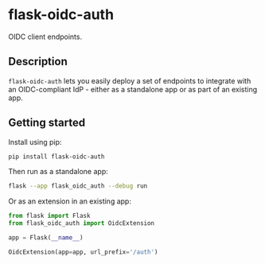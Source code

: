 # flask-oidc-auth

OIDC client endpoints.

## Description

`flask-oidc-auth` lets you easily deploy a set of endpoints to integrate with an OIDC-compliant IdP - either as a standalone app or as part of an existing app.

## Getting started

Install using pip:

```bash
pip install flask-oidc-auth
```

Then run as a standalone app:

```bash
flask --app flask_oidc_auth --debug run
```

Or as an extension in an existing app:

```python
from flask import Flask
from flask_oidc_auth import OidcExtension

app = Flask(__name__)

OidcExtension(app=app, url_prefix='/auth')

```
